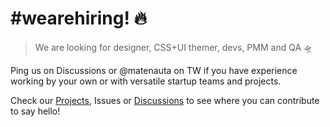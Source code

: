 # #wearehiring! 🔥

> We are looking for designer, CSS+UI themer, devs, PMM and QA 🛸

Ping us on Discussions or @matenauta on TW if you have experience working by your own or with versatile startup teams and projects.

Check our [Projects](https://github.com/orgs/somos-criptonautas/projects), Issues or [Discussions](https://github.com/orgs/somos-criptonautas/discussions) to see where you can contribute to say hello!
